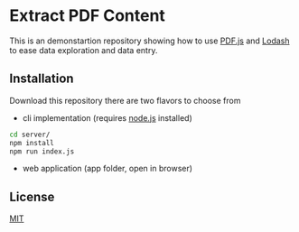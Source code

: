 # Extract PDF Content

This is an demonstartion repository showing how to use [PDF.js](https://mozilla.github.io/pdf.js/) and [Lodash](https://lodash.com/) to ease data exploration and data entry.

## Installation

Download this repository there are two flavors to choose from
- cli implementation (requires [node.js](https://nodejs.org) installed)

```bash
cd server/
npm install
npm run index.js
```
- web application (app folder, open in browser)


## License
[MIT](https://choosealicense.com/licenses/mit/)